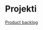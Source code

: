 # Projekti

[Product backlog](https://docs.google.com/spreadsheets/d/1UFZhNW9bPXnuyy8PhZKPM4rtDv5bZwuUcMMI8oJrBF4/edit#gid=0)
